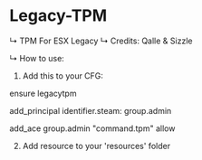 # Legacy-TPM

↳ TPM For ESX Legacy
↳ Credits: Qalle & Sizzle

↳ How to use:

1. Add this to your CFG:

ensure legacytpm

add_principal identifier.steam: group.admin

add_ace group.admin "command.tpm" allow

2. Add resource to your 'resources' folder

